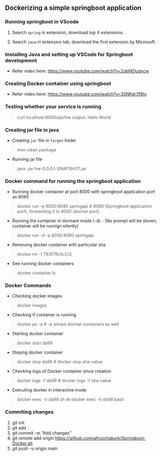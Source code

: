 ## Dockerizing a simple springboot application 

### Running springboot in VScode 
1. Search `spring` in extension, download top 4 extensions.

2. Search `java` in extension tab, download the first extension by Microsoft.

### Installing Java and setting up VSCode for Springboot development 
* Refer video here: https://www.youtube.com/watch?v=2qbf4Duqncw

### Creating Docker container using springboot
* Refer video here: https://www.youtube.com/watch?v=3SNKdr3f9Io

### Testing whether your service is running 
> curl localhost:8000/api/hw
output: Hello World

### Creating jar file in java 
* Creating `jar` file in `target` folder
> mvn clean package 

* Running jar file 
> java -jar hw-0.0.0.1-SNAPSHOT.jar 

### Docker command for running the springboot application 

* Running docker container at port 8000 with springboot application port as 8080
> docker run -p 8000:8080 springapi  # 8080 (Springboot applicaiton port), forwarding it to 8000 (docker port) 

* Running the container in dormant mode (-d) - (No prompt will be shown, container will be runnign silently)
> docker run -d -p 8000:8080 springapi   

* Removing docker container with particular sha
> docker rm -f 783f7fb3c2c5

* See running docker containers 
> docker container ls 

### Docker Commands 

* Checking docker images 
> docker images 

* Checking if container is running 
> docker ps -a  # -a shows dormat containers as well

* Starting docker container 
> docker start da98 

* Stoping docker container 
> docker stop da98  # docker stop sha-value 

* Checking logs of Docker container since creation 
> docker logs -f da98 # docker logs -f sha-value 

* Executing docker in interactive mode 
> docker exec -it da98 sh 
       `OR`
> docker exec -it da98 bash 

### Commiting changes

1. git init
2. git add . 
3. git commit -m "Add changes" 
4. git remote add origin https://github.com/afrozchakure/Springboot-Docker.git
5. git push -u origin main